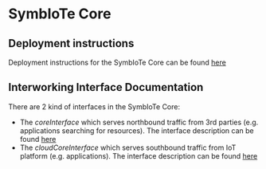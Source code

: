 # SymbIoTe Core

## Deployment instructions
Deployment instructions for the SymbIoTe Core can be found [here](https://github.com/symbiote-h2020/SymbioteCore)

## Interworking Interface Documentation
There are 2 kind of interfaces in the SymbIoTe Core:
* The _coreInterface_ which serves northbound traffic from 3rd parties (e.g. applications searching for resources).
 The interface description can be found [here](https://symbiote-h2020.github.io/SymbioteCore/coreInterface/)
* The _cloudCoreInterface_ which serves southbound traffic from IoT platform (e.g. applications). The interface description 
can be found [here](https://symbiote-h2020.github.io/SymbioteCore/cloudCoreInterface/)